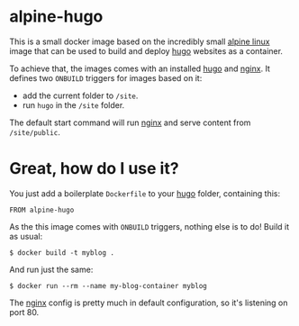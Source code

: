 alpine-hugo
===========

This is a small docker image based on the incredibly small
[alpine linux][alpine] image that can be used to build and deploy
[hugo][hugo] websites as a container.

To achieve that, the images comes with an installed [hugo][hugo]
and [nginx][nginx]. It defines two `ONBUILD` triggers for images
based on it:

* add the current folder to `/site`.
* run `hugo` in the `/site` folder.

The default start command will run [nginx][nginx] and serve
content from `/site/public`.

# Great, how do I use it?

You just add a boilerplate `Dockerfile` to your [hugo][hugo] folder,
containing this:

    FROM alpine-hugo

As the this image comes with `ONBUILD` triggers, nothing else is to do!
Build it as usual:

    $ docker build -t myblog .

And run just the same:

    $ docker run --rm --name my-blog-container myblog

The [nginx][nginx] config is pretty much in default configuration, so it's
listening on port 80.


[hugo]: http://gohugo.io/
[alpine]: https://alpinelinux.org/
[nginx]: https://www.nginx.com/
